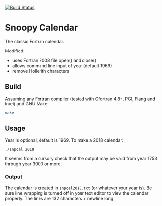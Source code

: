 [![Build Status](https://travis-ci.com/fortran-gaming/snoopy-calendar.svg?branch=master)](https://travis-ci.com/fortran-gaming/snoopy-calendar)

# Snoopy Calendar

The classic Fortran calendar.

Modified:

* uses Fortran 2008 file open() and close()
* allows command line input of year (default 1969)
* remove Hollerith characters

## Build
Assuming any Fortran compiler (tested with Gfortran 4.8+, PGI, Flang and Intel) and GNU Make:

```bash
make
```

## Usage

Year is optional, default is 1969. 
To make a 2018 calendar:

```bash
./snpcal 2018
```

It seems from a cursory check that the output may be valid from year 1753 through year 3000 or more.

### Output

The calendar is created in `snpcal2018.txt` (or whatever your year is).
Be sure line wrapping is turned off in your text editor to view the calendar properly.
The lines are 132 characters + newline long.
